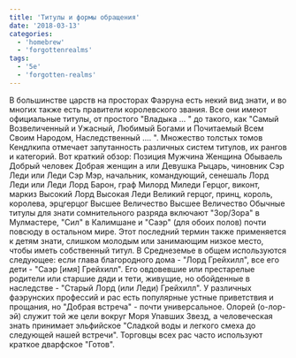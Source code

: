 ```yaml
---
title: 'Титулы и формы обращения'
date: '2018-03-13'
categories:
  - 'homebrew'
  - 'forgottenrealms'
tags:
  - '5e'
  - 'forgotten-realms'
---
```


В большинстве царств на просторах Фаэруна есть некий вид знати, и во многих также есть правители королевского звания. Все они имеют официальные титулы, от простого "Владыка ... " до такого, как "Самый Возвеличенный и Ужасный, Любимый Богами и Почитаемый Всем Своим Народом, Наследственный .... ". Множество толстых томов Кендлкипа отмечает запутанность различных систем титулов, их рангов и категорий. Вот краткий обзор: Позиция Мужчина Женщина Обываель Добрый человек Добрая женщин а или Девушка Рыцарь, чиновник Сэр Леди или Леди Сэр Мэр, начальник, командующий, сенешаль Лорд Леди или Леди Лорд Барон, граф Милорд Миледи Герцог, виконт, маркиз Высокий Лорд Высокая Леди Великий герцог, принц, король, королева, эрцгерцог Высшее Величество Высшее Величество Обычные титулы для знати сомнительного разряда включают "Зор/Зора" в Мулмастере, "Сил" в Калимшане и "Саэр" (для обоих полов) почти повсюду в остальном мире. Этот последний термин также применяется к детям знати, слишком молодым или занимающим низкое место, чтобы иметь собственный титул. В Среднеземье в общем используются следующее: если глава благородного дома - "Лорд Грейхилл", все его дети - "Саэр \[имя\] Грейхилл". Его овдовевшие или престарелые родители или старшие дяди и тети, живущие, но обойденные в наследстве - "Старый Лорд (или Леди) Грейхилл". У различных фаэрунских профессий и рас есть популярные устные приветствия и прощания, но "Добрая встреча" - почти универсальное. Олорей (о-лор-эй) служит той же цели вокруг Моря Упавших Звезд, а человеческая знать принимает эльфийское "Сладкой воды и легкого смеха до следующей нашей встречи". Торговцы всех рас часто используют краткое дварфское "Готов".
